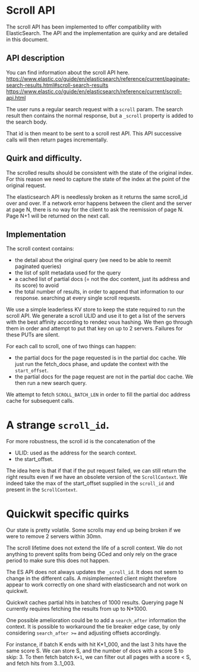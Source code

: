 # Scroll API

The scroll API has been implemented to offer compatibility with ElasticSearch.
The API and the implementation are quirky and are detailed in this document.

## API description

You can find information about the scroll API here.
https://www.elastic.co/guide/en/elasticsearch/reference/current/paginate-search-results.html#scroll-search-results
https://www.elastic.co/guide/en/elasticsearch/reference/current/scroll-api.html

The user runs a regular search request with a `scroll` param.
The search result then contains the normal response, but a `_scroll` property is added to the search body.

That id is then meant to be sent to a scroll rest API.
This API successive calls will then return pages incrementally.

## Quirk and difficulty.

The scrolled results should be consistent with the state of the original index.
For this reason we need to capture the state of the index at the point of the original request.

The elasticsearch API is needlessly broken as it returns the same scroll_id over and over.
If a network error happens between the client and the server at page N, there is no way for the client to ask the reemission of page N.
Page N+1 will be returned on the next call.


## Implementation

The scroll context contains:
- the detail about the original query (we need to be able to reemit paginated queries)
- the list of split metadata used for the query
- a cached list of partial docs (= not the doc content, just its address and its score) to avoid
- the total number of results, in order to append that information to our response.
searching at every single scroll requests.

We use a simple leaderless KV store to keep the state required to run the scroll API.
We generate a scroll ULID and use it to get a list of the servers with the best affinity according
to rendez vous hashing. We then go through them in order and attempt to put that key on up to 2 servers.
Failures for these PUTs are silent.

For each call to scroll, one of two things can happen:
- the partial docs for the page requested is in the partial doc cache. We just run the fetch_docs phase,
and update the context with the `start_offset`.
- the partial docs for the page request are not in the partial doc cache. We then run a new search query.

We attempt to fetch `SCROLL_BATCH_LEN` in order to fill the partial doc address cache for subsequent calls.

# A strange `scroll_id`.

For more robustness, the scroll id is the concatenation of the
- ULID: used as the address for the search context.
- the start_offset.

The idea here is that if that if the put request failed, we can still return the right results even if we have an obsolete version of the `ScrollContext`.
We indeed take the max of the start_offset supplied in the `scroll_id` and present in the `ScrollContext`.

# Quickwit specific quirks

Our state is pretty volatile. Some scrolls may end up being broken if we were to remove 2 servers within 30mn.

The scroll lifetime does not extend the life of a scroll context.
We do not anything to prevent splits from being GCed and only rely on the grace period to make sure this does not happen.

The ES API does not always updates the  `_scroll_id`. It does not seem to change in the different calls.
A misimplemented client might therefore appear to work correctly on one shard with elasticsearch and not work on quickwit.


Quickwit caches partial hits in batches of 1000 results.
Querying page N currently  requires fetching the results from up to N*1000.

One possible amelioration could be to add a `search_after` information the context. It is possible to workaround the tie breaker
edge case, by only considering `search_after >=` and adjusting offsets accordingly.

For instance, if batch K ends with hit K*1_000, and the last 3 hits have the same score S. We can store S, and the number of docs with a score S to skip: 3.  To then fetch batch `K+1`, we can filter out all pages with a score < S, and fetch hits from 3..1_003.

